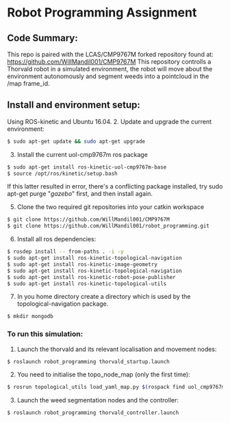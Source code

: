 # Robot Programming Assignment
## Code Summary:
This repo is paired with the LCAS/CMP9767M forked repository found at: https://github.com/WillMandil001/CMP9767M
This repository controlls a Thorvald robot in a simulated environment, the robot will move about the environment autonomously and segment weeds into a pointcloud in the /map frame_id.

## Install and environment setup:
Using ROS-kinetic and Ubuntu 16.04.
2. Update and upgrade the current environment:
```bash
$ sudo apt-get update && sudo apt-get upgrade
```
3. Install the current uol-cmp9767m ros package
```bash
$ sudo apt-get install ros-kinetic-uol-cmp9767m-base
$ source /opt/ros/kinetic/setup.bash
```
If this latter resulted in error, there's a conflicting package installed, try sudo apt-get purge "*gazebo*" first, and then install again.

5. Clone the two required git repositories into your catkin workspace
```bash
$ git clone https://github.com/WillMandil001/CMP9767M
$ git clone https://github.com/WillMandil001/robot_programming.git
```
6. Install all ros dependencies:
```bash
$ rosdep install -- from-paths . -i -y
$ sudo apt-get install ros-kinetic-topological-navigation
$ sudo apt-get install ros-kinetic-image-geometry
$ sudo apt-get install ros-kinetic-topological-navigation
$ sudo apt-get install ros-kinetic-robot-pose-publisher
$ sudo apt-get install ros-kinetic-topological-utils
```
7. In you home directory create a directory which is used by the topological-navigation package.
```bash
$ mkdir mongodb
```

### To run this simulation:
1. Launch the thorvald and its relevant localisation and movement nodes:
```bash
$ roslaunch robot_programming thorvald_startup.launch
```
2. You need to initialise the topo_node_map (only the first time):
```bash
$ rosrun topological_utils load_yaml_map.py $(rospack find uol_cmp9767m_tutorial)/maps/farm_trial_map.yaml
```
3. Launch the weed segmentation nodes and the controller:
```bash
$ roslaunch robot_programming thorvald_controller.launch
```
